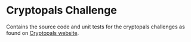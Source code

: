 # Cryptopals Challenge

Contains the source code and unit tests for the cryptopals challenges
as found on [Cryptopals website](https://cryptopals.com).